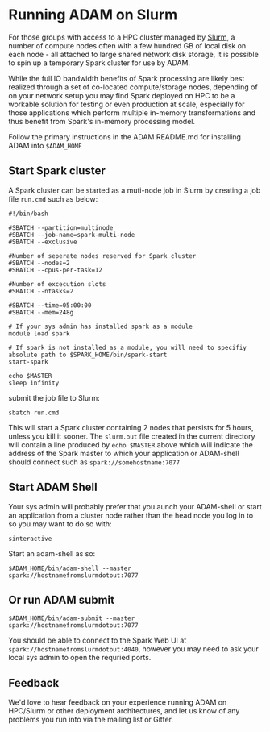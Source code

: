 # Running ADAM on Slurm
 
For those groups with access to a HPC cluster managed by [Slurm](https://en.wikipedia.org/wiki/Slurm_Workload_Manager), a number of compute nodes often with a few hundred GB of local disk on each node - all attached to large shared network disk storage, it is possible to spin up a temporary Spark cluster for use by ADAM.  
 
While the full IO bandwidth benefits of Spark processing are likely best realized through a set of co-located compute/storage nodes, depending of on your network setup you may find Spark deployed on HPC to be a workable solution for testing or even production at scale, especially for those applications which perform multiple in-memory transformations and thus benefit from Spark's in-memory processing model.
 
Follow the primary instructions in the ADAM README.md for installing ADAM into `$ADAM_HOME` 
 
## Start Spark cluster 
 
A Spark cluster can be started as a muti-node job in Slurm by creating a job file `run.cmd` such as below:
```
#!/bin/bash
 
#SBATCH --partition=multinode
#SBATCH --job-name=spark-multi-node
#SBATCH --exclusive
 
#Number of seperate nodes reserved for Spark cluster
#SBATCH --nodes=2
#SBATCH --cpus-per-task=12
 
#Number of excecution slots
#SBATCH --ntasks=2
 
#SBATCH --time=05:00:00
#SBATCH --mem=248g
 
# If your sys admin has installed spark as a module
module load spark
 
# If spark is not installed as a module, you will need to specifiy absolute path to $SPARK_HOME/bin/spark-start
start-spark
 
echo $MASTER
sleep infinity
```
submit the job file to Slurm:
```
sbatch run.cmd
```
 
This will start a Spark cluster containing 2 nodes that persists for 5 hours, unless you kill it sooner.
The `slurm.out` file  created in the current directory will contain a line produced by `echo $MASTER` above which will 
indicate the address of the Spark master to which your application or ADAM-shell should connect such as `spark://somehostname:7077`
 
## Start ADAM Shell
Your sys admin will probably prefer that you aunch your ADAM-shell or start an application from a cluster node rather than the head node you log in to so you may want to do so with:
```
sinteractive 
```
 
Start an adam-shell as so:
```
$ADAM_HOME/bin/adam-shell --master spark://hostnamefromslurmdotout:7077
```
 
## Or run ADAM submit
```
$ADAM_HOME/bin/adam-submit --master spark://hostnamefromslurmdotout:7077
```
 
You should be able to connect to the Spark Web UI at `spark://hostnamefromslurmdotout:4040`, however you may need to ask your local sys admin to open the requried ports.
 
## Feedback
We'd love to hear feedback on your experience running ADAM on HPC/Slurm or other deployment architectures, and let us know of any problems you run into via the mailing list or Gitter.
